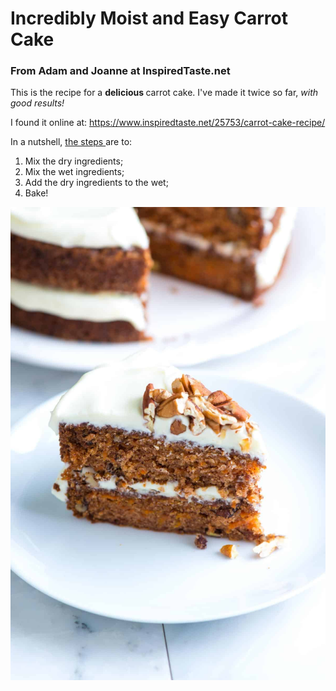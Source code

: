 # Incredibly Moist and Easy Carrot Cake  
### From Adam and Joanne at InspiredTaste.net 

This is the recipe for a <b> delicious </b> carrot cake. 
I've made it twice so far, <i> with good results! </i>

I found it online at: https://www.inspiredtaste.net/25753/carrot-cake-recipe/ 

In a nutshell, <u> the steps </u> are to:
1. Mix the dry ingredients;
2. Mix the wet ingredients;
3. Add the dry ingredients to the wet;
4. Bake!

![Carrot Cake](recipe.jpg)
